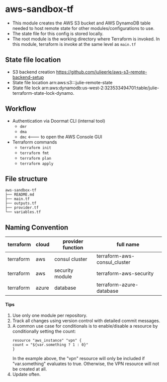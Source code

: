 # aws-sandbox-tf

- This module creates the AWS S3 bucket and AWS DynamoDB table needed to host remote state for other modules/configurations to use. 
- The state file for this config is stored locally.
- The root module is the working directory where Terraform is invoked. In this module, terraform is invoke at the same level as `main.tf`

## State file location

- S3 backend creation https://github.com/julieerle/aws-s3-remote-backend-setup
- State file location arn:aws:s3:::julie-remote-state
- State file lock arn:aws:dynamodb:us-west-2:323533494701:table/julie-terraform-state-lock-dynamo. 

## Workflow

- Authentication via Doormat CLI (internal tool)
  - `dmr`
  - `dma`
  - `dmc` <--- to open the AWS Console GUI
- Terraform commands
  - `terraform init`
  - `terraform fmt`
  - `terraform plan`
  - `terraform apply`

## File structure

```
aws-sandbox-tf
├── README.md
├── main.tf
├── outputs.tf
├── provider.tf
└── variables.tf
```

## Naming Convention

| terraform	| cloud | provider	function	| full name
|--------|--------|--------|--------|
|terraform	| aws	| consul cluster	| terraform-aws-consul_cluster
|terraform	| aws	| security module	| terraform-aws-security
|terraform	| azure	| database	| terraform-azure-database

#### Tips
1. Use only one module per repository.
2. Track all changes using version control with detailed commit messages.
3. A common use case for conditionals is to enable/disable a resource by conditionally setting the count:
    ```
    resource "aws_instance" "vpn" {
    count = "${var.something ? 1 : 0}"
    }
    ```
    In the example above, the "vpn" resource will only be included if "var.something" evaluates to true. Otherwise, the VPN resource will not be created at all.
4. Update often.

